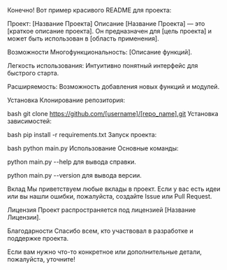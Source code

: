 Конечно! Вот пример красивого README для проекта:

Проект: [Название Проекта]
Описание
[Название Проекта] — это [краткое описание проекта]. Он предназначен для [цель проекта] и может быть использован в [область применения].

Возможности
Многофункциональность: [Описание функций].

Легкость использования: Интуитивно понятный интерфейс для быстрого старта.

Расширяемость: Возможность добавления новых функций и модулей.

Установка
Клонирование репозитория:

bash
git clone https://github.com/[username]/[repo_name].git
Установка зависимостей:

bash
pip install -r requirements.txt
Запуск проекта:

bash
python main.py
Использование
Основные команды:

python main.py --help для вывода справки.

python main.py --version для вывода версии.

Вклад
Мы приветствуем любые вклады в проект. Если у вас есть идеи или вы нашли ошибки, пожалуйста, создайте Issue или Pull Request.

Лицензия
Проект распространяется под лицензией [Название Лицензии].

Благодарности
Спасибо всем, кто участвовал в разработке и поддержке проекта.

Если вам нужно что-то конкретное или дополнительные детали, пожалуйста, уточните!
